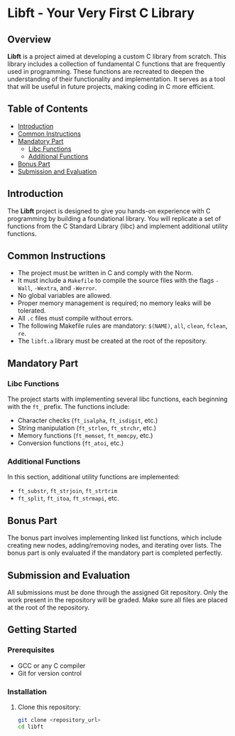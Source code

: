 # Libft - Your Very First C Library

## Overview
**Libft** is a project aimed at developing a custom C library from scratch. This library includes a collection of fundamental C functions that are frequently used in programming. These functions are recreated to deepen the understanding of their functionality and implementation. It serves as a tool that will be useful in future projects, making coding in C more efficient.

## Table of Contents
- [Introduction](#introduction)
- [Common Instructions](#common-instructions)
- [Mandatory Part](#mandatory-part)
  - [Libc Functions](#libc-functions)
  - [Additional Functions](#additional-functions)
- [Bonus Part](#bonus-part)
- [Submission and Evaluation](#submission-and-evaluation)

## Introduction
The **Libft** project is designed to give you hands-on experience with C programming by building a foundational library. You will replicate a set of functions from the C Standard Library (libc) and implement additional utility functions.

## Common Instructions
- The project must be written in C and comply with the Norm.
- It must include a `Makefile` to compile the source files with the flags `-Wall`, `-Wextra`, and `-Werror`.
- No global variables are allowed.
- Proper memory management is required; no memory leaks will be tolerated.
- All `.c` files must compile without errors.
- The following Makefile rules are mandatory: `$(NAME)`, `all`, `clean`, `fclean`, `re`.
- The `libft.a` library must be created at the root of the repository.

## Mandatory Part
### Libc Functions
The project starts with implementing several libc functions, each beginning with the `ft_` prefix. The functions include:
- Character checks (`ft_isalpha`, `ft_isdigit`, etc.)
- String manipulation (`ft_strlen`, `ft_strchr`, etc.)
- Memory functions (`ft_memset`, `ft_memcpy`, etc.)
- Conversion functions (`ft_atoi`, etc.)

### Additional Functions
In this section, additional utility functions are implemented:
- `ft_substr`, `ft_strjoin`, `ft_strtrim`
- `ft_split`, `ft_itoa`, `ft_strmapi`, etc.

## Bonus Part
The bonus part involves implementing linked list functions, which include creating new nodes, adding/removing nodes, and iterating over lists. The bonus part is only evaluated if the mandatory part is completed perfectly.

## Submission and Evaluation
All submissions must be done through the assigned Git repository. Only the work present in the repository will be graded. Make sure all files are placed at the root of the repository.

## Getting Started
### Prerequisites
- GCC or any C compiler
- Git for version control

### Installation
1. Clone this repository:
   ```bash
   git clone <repository_url>
   cd libft
